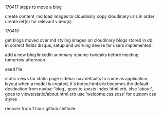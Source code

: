 
170417
steps to move a blog

create content_md
load images to cloudinary
copy cloudinary urls in order
create ref(s) for relevant video(s)









170416
 
get blogs moved over
md styling
images on cloudinary
blogs stored in db, in correct fields
disqus, setup and working
devise for users implemented

add a new blog
linkedIn summary
resume tweeaks before meeting tomorrow afternoon

seed file

 
static views for static page
sidebar nav defaults to same as application layout
when a model is created, it's index.html.erb becomes the default destination from navbar
  'blog', goes to /posts index.html.erb, else 'about', goes to views/static/about.html.erb
use 'welcome.css.scss' for custom css styles

recover from 1 hour github shithole

 